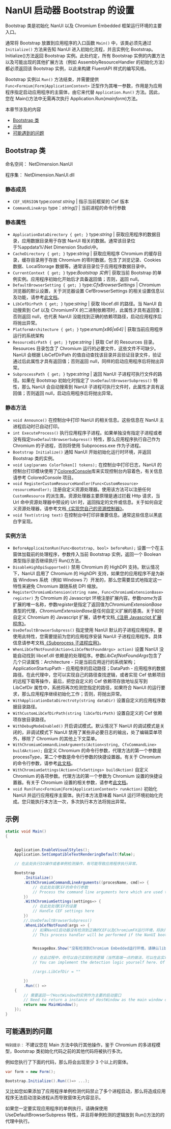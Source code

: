 # NanUI 启动器 Bootstrap 的设置

Bootstrap 类是初始化 NanUI 以及 Chromium Embedded 框架运行环境的主要入口。

通常将 Bootstrap 放置到应用程序的入口函数 `Main()` 中，该类必须先通过 `Initialize()` 方法来告知 NanUI 进入初始化流程，并且实例化 Bootstrap。Initialize()方法返回 Bootstrap 实例。此处约定，所有 Bootstrap 实例的内置方法以及可能出现的其他扩展方法（例如 AssemblyResourceHandler 的初始化方法）都必须返回该 Bootstrap 实例，以此来构建 FluentAPI 样式的编写风格。

Bootstrap 实例以 `Run()` 方法结束，并需要提供 `Func<Formium|Form|ApplicationContext>` 泛型作为其唯一参数，作用是为应用程序指定启动应用程序的主窗体，由它来代替 `Application.Run()` 方法。因此，您在 Main()方法中无需再次执行 Application.Run(_mainform_)方法。

本章节涉及的内容

- [Bootstrap 类](#bootstrap-类)
- [示例](#示例)
- [可能遇到的问题](#可能遇到的问题)

## Bootstrap 类

命名空间： NetDimension.NanUI

程序集： NetDimension.NanUI.dll

### 静态成员

- `CEF_VERSION` type:_const string_ | 指示当前框架的 Cef 版本
- `CommandLineArgs` type：_string[]_ | 当前进程的命令行参数

### 静态属性

- `ApplicationDataDirectory { get; }` type:_string_ | 获取应用程序的数据目录，应用数据目录用于存放 NanUI 相关的数据。通常该目录位于%appdata%\Net Dimension Studio\\<ProductName>中。
- `CacheDirectory { get; }` type:_string_ | 获取应用程序 Chromium 的缓存目录，缓存目录用于存放 Chromium 的零时数据，包含了浏览记录、Cookies 数据、LocalStorage 数据等。通常该目录位于应用程序数据目录中。
- `CurrentContext { get; }` type:_Bootstrap 实例_ | 获取当前 Bootstrap 的单例实例。应用程序初始化开始后才具备返回值；否则，返回 null。
- `DefaultBrowserSetting { get; }` type:_CfxBrowserSettings_ | Chromium 浏览器的默认设置，关于浏览器设置 CefBrowserSettings 的相关设置信息以及功能，请参考[此文档](<https://magpcss.org/ceforum/apidocs/projects/(default)/_cef_browser_settings_t.html>)。
- `LibCefDirPath { get; }` type:_string_ | 获取 libcef.dll 的路径。当 NanUI 自动搜索到 Cef 以及 ChromiumFX 的二进制依赖项时，此属性才具有返回值；否则返回 null，也代表 NanUI 没能找到正确的依赖项路径，启动应用程序后将抛出异常。
- `PlatformArchitecture { get; }` type:_enum[x86|x64]_ | 获取当前应用程序运行的系统架构
- `ResourceDirPath { get; }` type:_string_ | 获取 Cef 的 Resources 目录。Resources 目录包含了 Chromium 运行的必要文件，这些文件不可缺少。NanUI 会根据 LibCefDirPath 的值自动查找该目录并且验证目录文件，验证通过后此属性才具有返回值；否则返回 null，同样的启动应用程序后将抛出异常。
- `SubprocessPath { get; }` type:_string_ | 返回 NanUI 子进程可执行文件的路径。如果在 Bootstrap 初始化时指定了 `UseDefaultBrowserSubpress()` 特性，那么 NanUI 会自动搜索到 NanUI 子进程可执行文件时，此属性才具有返回值；否则返回 null，启动应用程序后将抛出异常。

### 静态方法

- `void Announce()` 在控制台中打印 NanUI 的相关信息。这些信息在 NanUI 主进程启动时已自动打印。
- `int ExecuteProcess()` 执行应用程序子进程。如果单独没有指定子进程或者没有指定`UseDefaultBrowserSubpress()` 特性，那么应用程序执行自己作为 Chromium 的子进程，否则将使用 Subprocess.exe 作为子进程。
- `Bootstrap Initialize()` 通知 NanUI 开始初始化运行时环境，并返回 Bootstrap 类的实例。
- `void Log(params ColorToken[] tokens);` 在控制台中打印日志，NanUI 的控制台打印模块使用了[ColoredConsole](https://github.com/colored-console/colored-console)库来实现控制台内容着色，有关信息请参考 ColoredConsole 项目。
- `void RegisterCustomResourceHandler(Func<CustomResource> resourceHandler);` 注册自定义资源处理器。使用该方法可以注册任何 `CustomResource` 的派生类。资源处理器主要原理是通过拦截 Http 请求，当 Url 命中资源处理器中预设的 Url 时，返回指定的文件或信息。关于如何自定义资源处理器，请参考文档[《实现您自己的资源控制器》](custom-resource-handler.md)。
- `void Text(string text)` 在控制台中打印非重要信息。通常这些信息以黑底白字呈现。

### 实例方法

- `BeforeApplicaitonRun(Func<Bootstrap, bool> beforeRun);` 设置一个在主窗体加载前的处理程序，参数传入当前 Bootstrap 实例，返回一个 Boolean 类型指示是否继续执行 Run()方法。
- `DisableHighDpiSupported()` 禁用 Chromium 的 HighDPI 支持。默认情况下，NanUI 启用了 Chromium 的 HighDPI 支持，如果您的应用程序不是为新版 Windows 系统（例如 Windows 7）开发的，那么您需要显式地指定这一特性来避免 Chromium 跟随系统 DPI 缩放。
- `RegisterChromiumExtension(string name, Func<ChromiumExtensionBase> register)` 为 Chromium 的 Javascript 环境注册扩展内容。参数*name*为该扩展的唯一名称，参数*register*是指定了返回值为*ChromiumExtensionBase*类型的代理，*ChromiumExtensionBase*是任何自定义扩展的基类。关于如何自定义 Chromium 的 Javascript 扩展，请参考文档[《注册 Javascript 扩展程序》](js-extension.md)。
- `UseDefaultBrowserSubpress()` 指定使用 NanUI 默认的子进程应用程序。要使用此特性，您需要提前为您的应用程序安装 NanUI 子进程应用程序。具体信息请参考文档[《Subprocess 子进程应用》](subprocess.md)。
- `WhenLibCefNotFound(Action<LibCefNotFoundArgs> action)` 设置 NanUI 没能自动找到 libcef.dll 依赖是的处理程序。参数*LibCefNotFoundArgs*包含了几个只读属性：Architecture - 只是当前应用运行的系统架构；ApplicationStartupPath - 应用程序的启动路径；DataPath - 应用程序的数据路径。在此代理中，您可以实现自己的路径查找逻辑，或者实现 Cef 依赖项目的远程下载等操作，最后，把您自定义的 Cef 依赖项存放地址反写到 LibCefDir 属性中，系统将再次检测您指定的路径，如果符合 NanUI 的运行要求，那么应用程序继续初始化工作；否则，将抛出异常。
- `WithApplicationDataDirectroty(string dataDir)` 设置自定义的应用程序数据目录路径。
- `WithCustomLibCefDirPath(string libCefDirPath)` 设置自定义的 Cef 依赖项存放目录路径。
- `WithDebugModeEnabled()` 开启调试模式。默认情况下 NanUI 的调试模式是关闭的，非调试模式下 NanUI 禁用了某些非必要日志的输出，处了编辑菜单项外，移除了 Chromium 的其他上下文菜单。
- `WithChromiumCommandLineArguments(Action<string, CfxCommandLine> buildAction);` 自定义 Chromium 的命令行参数，代理方法的第一个参数是 processType，第二个参数是命令行参数的快捷设置器。有关于 Chromium 的命令行参数，请参考[此文档](https://peter.sh/experiments/chromium-command-line-switches/)。
- `WithChromiumSettings(Action<CfxSettings> buildAction)` 自定义 Chromium 的各项参数。代理方法的第一个参数为 Chromium 设置的快捷设置器。有关于 Chromium 设置的相关参数，请参考[此文档](<https://magpcss.org/ceforum/apidocs3/projects/(default)/_cef_settings_t.html>)。
- `void Run(Func<Formium|Form|ApplicationContext> runAction)` 初始化 NanUI 并运行应用程序主窗体。执行本方法意味着 NanUI 运行环境初始化完成。您只能执行本方法一次，多次执行本方法将抛出异常。

## 示例

```C#
static void Main()
{


    Application.EnableVisualStyles();
    Application.SetCompatibleTextRenderingDefault(false);

    // 在此处执行IO操作或者单例检测操作，有可能导致应用程序执行异常。

    Bootstrap
        .Initialize()
        .WithChromiumCommandLineArguments((procesName, cmd)=> {
            // 在此处处理CEF的命令行参数
            // Process the command line arguments here which are used to config the CEF processes。
        })
        .WithChromiumSettings(settings=> {
            // 在此处处理CEF的设置
            // Handle CEF settings here
        })
        //.UseDefaultBrowserSubpress()
        .WhenLibCefNotFound(args => {
            // 如果NanUI启动器没有检测到正确的CEF以及ChromiumFX运行环境，将执行此处理过程。
            // This process handler will be performed if the NanUI bootstrapper does not detect correct CEF & ChromiumFX runtime enviroment.


            MessageBox.Show("没有检测到Chromium Embedded运行环境，请确认libcef环境配置正确。", "libcef.dll is not found", MessageBoxButtons.OK, MessageBoxIcon.Error);

            // 在此过程中，你可以自己实现检测逻辑（当然高端一点的做法，可以在此实现动态下载的功能）。指定返回LibCefDir参数，启动器会再次检测指定的位置是否符合运行条件，如果符合程序将继续执行，否则将抛出异常。
            // You can implement the detection logic yourself here. Of course, a high-end approach, you can implement a function to download the cef & cfx from your own server and deploy to any place you like. Specify the return parameter LibCefDir, the bootstrapper will check whether the specified location meets the running conditions again, if it matches, the program will continue to execute, otherwise it will throw an exception.

            //args.LibCefDir = ""

        })
        .Run(() =>
    {
        // 需要返回一个HostWindow的实例作为主要的启动窗口
        // Need to return a instance of HostWindow as the main window of the application.
        return new MainWindow();
    });
}
```

## 可能遇到的问题

`特别提示：` 不建议您在 Main 方法中执行其他操作，鉴于 Chromium 的多进程模型，Bootstrap 类初始化代码之前的其他代码将被执行多次。

例如您执行了下面的代码，那么将会出现至少 3 个以上的窗体。

```C#
var form = new Form();

Bootstrap.Initialize().Run(()=> ...);
```

又比如您如果添加了应用程序单例检测代码禁止了多个进程启动，那么将造成应用程序无法启动渲染进程从而导致窗体无内容显示。

如果您一定要实现应用程序的单例执行，请确保使用 UseDefaultBrowserSubpress 特性，并且将单例检测的逻辑放到 Run()方法的的代理中执行。

